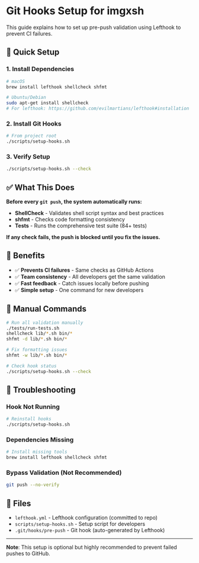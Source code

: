 # Git Hooks Setup for imgxsh

This guide explains how to set up pre-push validation using Lefthook to prevent CI failures.

## 🚀 Quick Setup

### 1. Install Dependencies
```bash
# macOS
brew install lefthook shellcheck shfmt

# Ubuntu/Debian
sudo apt-get install shellcheck
# For lefthook: https://github.com/evilmartians/lefthook#installation
```

### 2. Install Git Hooks
```bash
# From project root
./scripts/setup-hooks.sh
```

### 3. Verify Setup
```bash
./scripts/setup-hooks.sh --check
```

## ✅ What This Does

**Before every `git push`, the system automatically runs:**
- **ShellCheck** - Validates shell script syntax and best practices
- **shfmt** - Checks code formatting consistency  
- **Tests** - Runs the comprehensive test suite (84+ tests)

**If any check fails, the push is blocked until you fix the issues.**

## 🎯 Benefits

- ✅ **Prevents CI failures** - Same checks as GitHub Actions
- ✅ **Team consistency** - All developers get the same validation
- ✅ **Fast feedback** - Catch issues locally before pushing
- ✅ **Simple setup** - One command for new developers

## 🔧 Manual Commands

```bash
# Run all validation manually
./tests/run-tests.sh
shellcheck lib/*.sh bin/*
shfmt -d lib/*.sh bin/*

# Fix formatting issues
shfmt -w lib/*.sh bin/*

# Check hook status
./scripts/setup-hooks.sh --check
```

## 🚨 Troubleshooting

### Hook Not Running
```bash
# Reinstall hooks
./scripts/setup-hooks.sh
```

### Dependencies Missing
```bash
# Install missing tools
brew install lefthook shellcheck shfmt
```

### Bypass Validation (Not Recommended)
```bash
git push --no-verify
```

## 📁 Files

- `lefthook.yml` - Lefthook configuration (committed to repo)
- `scripts/setup-hooks.sh` - Setup script for developers
- `.git/hooks/pre-push` - Git hook (auto-generated by Lefthook)

---

**Note**: This setup is optional but highly recommended to prevent failed pushes to GitHub.
